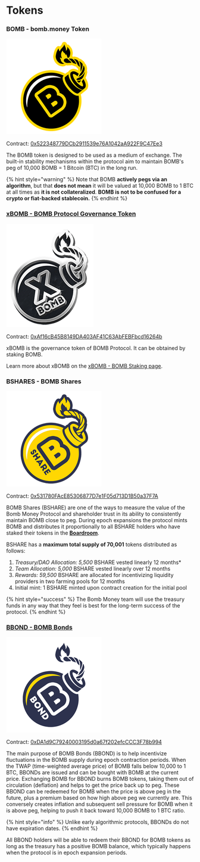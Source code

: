 # Tokens

### BOMB - bomb.money Token

![bomb.money (BOMB)](<../.gitbook/assets/bomb-256 (1).png>)

Contract: [0x522348779DCb2911539e76A1042aA922F9C47Ee3](https://bscscan.com/address/0x522348779dcb2911539e76a1042aa922f9c47ee3)

The BOMB token is designed to be used as a medium of exchange. The built-in stability mechanisms within the protocol aim to maintain BOMB's peg of 10,000 BOMB = 1 Bitcoin (BTC) in the long run.

{% hint style="warning" %}
Note that BOMB **actively pegs via an algorithm**, but that **does not mean** it will be valued at 10,000 BOMB to 1 BTC at all times as **it is not collateralized**. **BOMB is not to be confused for a crypto or fiat-backed stablecoin.**
{% endhint %}

### [xBOMB - BOMB Protocol Governance Token](xpush-push-staking.md)

![xBOMB](../.gitbook/assets/xbomb-logo.png)

Contract: [0xAf16cB45B8149DA403AF41C63AbFEBFbcd16264b](https://bscscan.com/address/0xaf16cb45b8149da403af41c63abfebfbcd16264b)

xBOMB is the governance token of BOMB Protocol. It can be obtained by staking BOMB.

Learn more about xBOMB on the [xBOMB - BOMB Staking page](xpush-push-staking.md).

### BSHARES - BOMB Shares

![BSHARE](<../.gitbook/assets/bshare-256 (1).png>)

Contract: [0x531780FAcE85306877D7e1F05d713D1B50a37F7A](https://bscscan.com/address/0x531780face85306877d7e1f05d713d1b50a37f7a)

BOMB Shares (BSHARE) are one of the ways to measure the value of the Bomb Money Protocol and shareholder trust in its ability to consistently maintain BOMB close to peg. During epoch expansions the protocol mints BOMB and distributes it proportionally to all BSHARE holders who have staked their tokens in the [**Boardroom**](boardroom.md).

BSHARE has a **maximum total supply of 70,001** tokens distributed as follows:

1. _Treasury/DAO Allocation: 5,500_ BSHARE vested linearly 12 months\*
2. _Team Allocation: 5,000_ BSHARE vested linearly over 12 months
3. _Rewards: 59,500_ BSHARE are allocated for incentivizing liquidity providers in two farming pools for 12 months
4. Initial mint: 1 BSHARE minted upon contract creation for the initial pool

{% hint style="success" %}
The Bomb Money team will use the treasury funds in any way that they feel is best for the long-term success of the protocol.
{% endhint %}

### [BBOND - BOMB Bonds](pushes-mechanism.md)

![BBOND](<../.gitbook/assets/bbond-256 (1).png>)

Contract: [0xDA1d9C79240003195d0a67f202efcCCC3F78b994](https://bscscan.com/address/0xda1d9c79240003195d0a67f202efcccc3f78b994)

The main purpose of BOMB Bonds (BBOND) is to help incentivize fluctuations in the BOMB supply during epoch contraction periods. When the TWAP (time-weighted average price) of BOMB falls below 10,000 to 1 BTC, BBONDs are issued and can be bought with BOMB at the current price. Exchanging BOMB for BBOND burns BOMB tokens, taking them out of circulation (deflation) and helps to get the price back up to peg. These BBOND can be redeemed for BOMB when the price is above peg in the future, plus a premium based on how high above peg we currently are. This conversely creates inflation and subsequent sell pressure for BOMB when it is above peg, helping to push it back toward 10,000 BOMB to 1 BTC ratio.

{% hint style="info" %}
Unlike early algorithmic protocols, BBONDs do not have expiration dates.
{% endhint %}

All BBOND holders will be able to redeem their BBOND for BOMB tokens as long as the treasury has a positive BOMB balance, which typically happens when the protocol is in epoch expansion periods.
